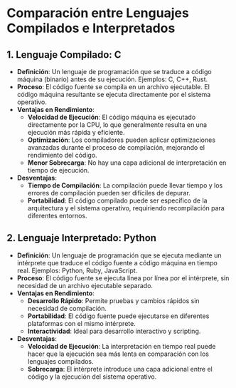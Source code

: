 # Comparación entre Lenguajes Compilados e Interpretados

## 1. Lenguaje Compilado: C

- **Definición**: Un lenguaje de programación que se traduce a código máquina (binario) antes de su ejecución. Ejemplos: C, C++, Rust.
- **Proceso**: El código fuente se compila en un archivo ejecutable. El código máquina resultante se ejecuta directamente por el sistema operativo.
- **Ventajas en Rendimiento**:
  - **Velocidad de Ejecución**: El código máquina es ejecutado directamente por la CPU, lo que generalmente resulta en una ejecución más rápida y eficiente.
  - **Optimización**: Los compiladores pueden aplicar optimizaciones avanzadas durante el proceso de compilación, mejorando el rendimiento del código.
  - **Menor Sobrecarga**: No hay una capa adicional de interpretación en tiempo de ejecución.
- **Desventajas**:
  - **Tiempo de Compilación**: La compilación puede llevar tiempo y los errores de compilación pueden ser difíciles de depurar.
  - **Portabilidad**: El código compilado puede ser específico de la arquitectura y el sistema operativo, requiriendo recompilación para diferentes entornos.

## 2. Lenguaje Interpretado: Python

- **Definición**: Un lenguaje de programación que se ejecuta mediante un intérprete que traduce el código fuente a código máquina en tiempo real. Ejemplos: Python, Ruby, JavaScript.
- **Proceso**: El código fuente se ejecuta línea por línea por el intérprete, sin necesidad de un archivo ejecutable separado.
- **Ventajas en Rendimiento**:
  - **Desarrollo Rápido**: Permite pruebas y cambios rápidos sin necesidad de compilación.
  - **Portabilidad**: El código fuente puede ejecutarse en diferentes plataformas con el mismo intérprete.
  - **Interactividad**: Ideal para desarrollo interactivo y scripting.
- **Desventajas**:
  - **Velocidad de Ejecución**: La interpretación en tiempo real puede hacer que la ejecución sea más lenta en comparación con los lenguajes compilados.
  - **Sobrecarga**: El intérprete introduce una capa adicional entre el código y la ejecución del sistema operativo.
